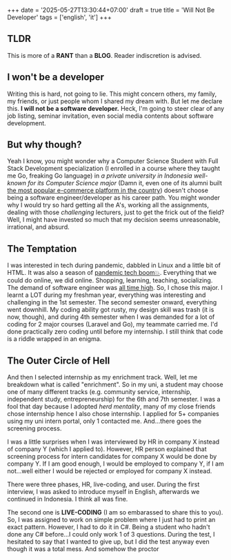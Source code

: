 +++
date = '2025-05-27T13:30:44+07:00'
draft = true
title = 'Will Not Be Developer'
tags = ['english', 'it']
+++
## TLDR
This is more of a **RANT** than a **BLOG**. Reader indiscretion is advised.

## I won't be a developer
Writing this is hard, not going to lie. This might concern others, my family, my friends, or just people whom I shared my dream with. But let me declare this. **I will not be a software developer.** Heck, I'm going to steer clear of any job listing, seminar invitation, even social media contents about software development.

## But why though?
Yeah I know, you might wonder why a Computer Science Student with Full Stack Development specialization (I enrolled in a course where they taught me Go, freaking Go language) in _a private university in Indonesia well-known for its Computer Science major_ (Damn it, even one of its alumni built [the most popular e-commerce platform in the country](https://www.globaleyez.net/en/what-is-tokopedia)) doesn't choose being a software engineer/developer as his career path. You might wonder why I would try so hard getting all the A's, working all the assignments, dealing with those _challenging_ lecturers, just to get the frick out of the field? Well, I might have invested so much that my decision seems unreasonable, irrational, and absurd.

## The Temptation
I was interested in tech during pandemic, dabbled in Linux and a little bit of HTML. It was also a season of [pandemic tech boom💥](https://edition.cnn.com/2023/01/22/tech/big-tech-pandemic-hiring-layoffs). Everything that we could do online, we did online. Shopping, learning, teaching, socializing. The demand of software engineer was [all time high](https://www.infoworld.com/article/2334671/demand-for-software-developers-doubled-in-2021.html). So, I chose this major. I learnt a LOT during my freshman year, everything was interesting and challenging in the 1st semester. The second semester onward, everything went downhill. My coding ability got rusty, my design skill was trash (it is now, though), and during 4th semester when I was demanded for a lot of coding for 2 major courses (Laravel and Go), my teammate carried me. I'd done practically zero coding until before my internship. I still think that code is a riddle wrapped in an enigma.

## The Outer Circle of Hell
And then I selected internship as my enrichment track. Well, let me breakdown what is called "enrichment". So in my uni, a student may choose one of many different tracks (e.g. community service, internship, independent study, entrepreneurship) for the 6th and 7th semester. I was a fool that day because I adopted _herd mentality_, many of my close friends chose internship hence I also chose internship. I applied for 5+ companies using my uni intern portal, only 1 contacted me. And...there goes the screening process. 

I was a little surprises when I was interviewed by HR in company X instead of company Y (which I applied to). However, HR person explained that screening process for intern candidates for company X would be done by company Y. If I am good enough, I would be employed to company Y, if I am not...well either I would be rejected or employed for company X instead.

There were three phases, HR, live-coding, and user. During the first interview, I was asked to introduce myself in English, afterwards we continued in Indonesia. I think all was fine.

The second one is **LIVE-CODING** (I am so embarassed to share this to you). So, I was assigned to work on simple problem where I just had to print an exact pattern. However, I had to do it in C#. Being a student who hadn't done any C# before...I could only work 1 of 3 questions. During the test, I hesitated to say that I wanted to give up, but I did the test anyway even though it was a total mess. And somehow the proctor